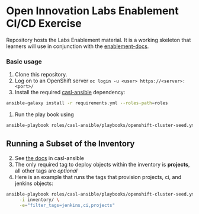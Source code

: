 # Open Innovation Labs Enablement CI/CD Exercise

Repository hosts the Labs Enablement material. It is a working skeleton that learners will use in conjunction with the [enablement-docs](https://github.com/rht-labs/enablement-docs).

### Basic usage

1. Clone this repository.
1. Log on to an OpenShift server `oc login -u <user> https://<server>:<port>/`
1. Install the required [casl-ansible](https://github.com/redhat-cop/casl-ansible) dependency:
```bash
ansible-galaxy install -r requirements.yml --roles-path=roles
```
1. Run the play book using
```bash
ansible-playbook roles/casl-ansible/playbooks/openshift-cluster-seed.yml -i inventory/
```

## Running a Subset of the Inventory

2. See [the docs](https://github.com/redhat-cop/casl-ansible/tree/master/roles/openshift-applier#filtering-content-based-on-tags) in casl-ansible
2. The only required tag to deploy objects within the inventory is **projects**, all other tags are *optional*
2. Here is an example that runs the tags that provision projects, ci, and jenkins objects:
```bash
ansible-playbook roles/casl-ansible/playbooks/openshift-cluster-seed.yml \
     -i inventory/ \
     -e="filter_tags=jenkins,ci,projects"
```

